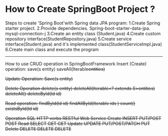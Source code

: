# How to Create SpringBoot Project ?
Steps to create 'Spring Boot'with Spring data JPA program:
1.Create Spring starter project.
2.Provide dependencies.
Spring-boot-starter-data-jpa.
 mysql-connection-j
3.Create an entity class (Student.java)
4.Create custom repository interface(StudentRepository.java)
5.Create service interface(Student.java) and it's implemented class(StudentServiceImpl.java)
6.Create main class and execute the program

--------------------------
How to use CRUD operation in SpringBootFramework
Insert (Create) operation:
save(s entity)
saveAll(Iterable<s>entities)
   
Update Operation:
Save(s entity)
  
Delete Operation
delete(s entity)
deleteAll(Iterable<? extends S>entities)
deleteAll()
deleteById(Id id)
  
Read operation:
findById(Id id)
findAllById(Iterable<ID> ids )
count()
existsById(Id id)

   
   
Operation	SQL	   HTTP verbs	  RESTful Web Service
Create	  INSERT	PUT/POST	   POST
Read	  SELECT	GET	           GET
Update	  UPDATE	PUT/POST/PATCH PUT
Delete	  DELETE	DELETE	       DELETE

  

